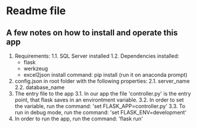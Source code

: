 # Readme file
## A few notes on how to install and operate this app
1. Requirements:
    1.1. SQL Server installed
    1.2. Dependencies installed:
    - flask
    - werkzeug
    - excel2json
    install command: pip install <package> (run it on anaconda prompt)
2. config.json in root folder with the following properties:
    2.1. server_name
    2.2. database_name
3. The entry file to the app
    3.1. In our app the file 'controller.py' is the entry point, 
        that flask saves in an environtment variable.
    3.2. In order to set the variable, run the command: 'set FLASK_APP=controller.py'
    3.3. To run in debug mode, run the command: 'set FLASK_ENV=development'
4. In order to run the app, run the command: 'flask run'